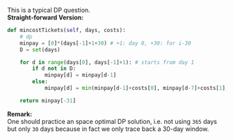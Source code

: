 This is a typical DP question.   
**Straight-forward Version:**
```python
def mincostTickets(self, days, costs):
	# dp
	minpay = [0]*(days[-1]+1+30) # +1: day 0, +30: for i-30
	D = set(days)

	for d in range(days[0], days[-1]+1): # starts from day 1
		if d not in D:
			minpay[d] = minpay[d-1]
		else:
			minpay[d] = min(minpay[d-1]+costs[0], minpay[d-7]+costs[1], minpay[d-30]+costs[2])

	return minpay[-31]
```
**Remark:**  
One should practice an space optimal DP solution, i.e. not using `365` days but only `30` days because in fact we only trace back a 30-day window.
